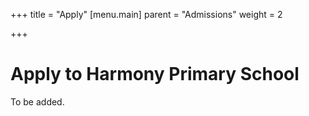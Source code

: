+++
title = "Apply"
[menu.main]
parent = "Admissions"
weight = 2

+++
# Apply to Harmony Primary School

To be added.